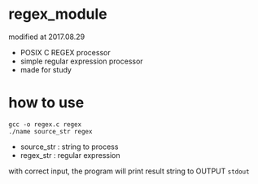 # regex_module

modified at 2017.08.29
- POSIX C REGEX processor
- simple regular expression processor
- made for study

# how to use
    
    gcc -o regex.c regex
    ./name source_str regex

- source_str : string to process
- regex_str : regular expression 

with correct input, the program will print result string to OUTPUT `stdout`
